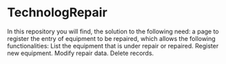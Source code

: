 # TechnologRepair
 In this repository you will find, the solution to the following need:  a page to register the entry of equipment to be repaired, which allows the following functionalities:   List the equipment that is under repair or repaired. Register new equipment. Modify repair data. Delete records.
